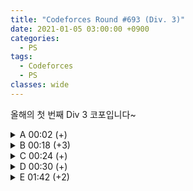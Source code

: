 ```yaml
---
title: "Codeforces Round #693 (Div. 3)"
date: 2021-01-05 03:00:00 +0900
categories:
  - PS
tags:
  - Codeforces
  - PS
classes: wide
---
```


<script type="text/javascript" 
src="https://cdn.mathjax.org/mathjax/latest/MathJax.js?config=TeX-AMS_HTML">
</script>

올해의 첫 번째 Div 3 코포입니다~

<details>
<summary>A 00:02 (+)</summary>

<div markdown="1">

## A. Cards for Friends

매우 쉬운 문제.

$$w$$ 와 $$h$$를 2로 나누어 떨어지지 않을때까지 나누면서 한 값을 2씩 계속 곱해줍니다. 이 값이 최대로 만들 수 있는 조각 개수이고 이 값보다 $$n$$이 작거나 같으면 Yes, 아니면 No를 출력하면 됩니다.

```cpp
#include <iostream>

int main(void)
{
    std::cin.tie(0);
    std::ios_base::sync_with_stdio(false);

    int T;
    std::cin >> T;

    while (T--)
    {
        int w, h, n;
        std::cin >> w >> h >> n;

        int cnt = 1;

        while ((w % 2) == 0)
        {
            w >>= 1;
            cnt *= 2;
        }
        while ((h % 2) == 0)
        {
            h >>= 1;
            cnt *= 2;
        }
        if (cnt >= n)
        {
            std::cout << "yes\n";
        }
        else
        {
            std::cout << "no\n";
        }
    }

    return 0;
}
```

</div>
</details>

<details>
<summary>B 00:18 (+3)</summary>

<div markdown="1">

## B. Fair Division

뇌절 #1

들어오는 입력의 합, 1의 개수, 2의 개수를 세 준다음, 2의 개수가 홀수이면 1 2개를 이용해 균형을 맞춰 준 후, 1을 다시 균형있게 배분 해주면 된다.

```cpp
#include <iostream>

int main(void)
{
    std::cin.tie(0);
    std::ios_base::sync_with_stdio(false);

    int T;
    std::cin >> T;
    while (T--)
    {
        int N;
        std::cin >> N;
        int x;
        int sum = 0;
        int one = 0;
        int two = 0;
        for (int i = 0; i < N; i++)
        {
            std::cin >> x;
            sum += x;
            one += (x == 1);
            two += (x == 2);
        }
        if (two % 2 && one >= 2)
        {
            two++;
            one -= 2;
        }

        one %= 2;
        two %= 2;

        bool valid = true;
        if (sum % 2)
            valid = false;
        if (one % 2)
            valid = false;
        if (two % 2)
            valid = false;

        std::cout << ((valid) ? "yes\n" : "no\n");
    }

    return 0;
}
```

</div>
</details>

<details>
<summary>C 00:24 (+)</summary>

<div markdown="1">

## C. Long Jumps

이 문제 또한 쉽다. 모든 인덱스에 대해서 dfs를 돌려주면 된다. 최적화를 위해 $$dp$$ 배열을 이용하자.

```cpp
#include <iostream>

typedef long long ll;
ll dp[202020];
ll arr[202020];

int N;

ll dfs(int node)
{
    if (node >= N)
        return 0;
    if (dp[node])
        return dp[node];
    return dp[node] = arr[node] + dfs(node + arr[node]);
}

int main(void)
{
    std::cin.tie(0);
    std::ios_base::sync_with_stdio(false);

    int T;
    std::cin >> T;
    while (T--)
    {
        std::cin >> N;

        std::fill_n(dp, N, 0);

        for (int i = 0; i < N; i++)
        {
            std::cin >> arr[i];
        }

        ll max = 0;
        for (int i = 0; i < N; i++)
        {
            max = std::max(max, dfs(i));
        }

        std::cout << max << "\n";
    }

    return 0;
}
```

</div>
</details>

<details>
<summary>D 00:30 (+)</summary>

<div markdown="1">

## D. Even-Odd Game

문제에서 시키는 대로 나이브하게 구현하면 된다. 다만, 최적의 방법을 생각해내기 어려울 수도 있다.

최적의 방법은 항상 모든 수 중에서 가장 큰 수를 고르는 것이다.

```cpp
#include <iostream>
#include <queue>

typedef long long ll;

int main(void)
{
    std::cin.tie(0);
    std::ios_base::sync_with_stdio(false);

    int T;
    std::cin >> T;
    while (T--)
    {
        std::priority_queue<ll> nums;

        int N;
        std::cin >> N;

        ll x;
        for (int i = 0; i < N; i++)
        {
            std::cin >> x;
            nums.push(x);
        }

        ll a = 0, b = 0;

        for (int i = 1; i <= N; i++)
        {
            x = nums.top();
            nums.pop();
            if (i % 2) // Alice turn
            {
                if (x % 2 == 0)
                {
                    a += x;
                }
            }
            else
            {
                if (x % 2 == 1)
                {
                    b += x;
                }
            }
        }

        if (a == b)
        {
            std::cout << "Tie\n";
        }
        else if (a > b)
        {
            std::cout << "Alice\n";
        }
        else
        {
            std::cout << "Bob\n";
        }
    }

    return 0;
}
```

</div>
</details>


<details>
<summary>E 01:42 (+2)</summary>

<div markdown="1">

## E. Correct Placement

주어지는 순서쌍 $$(h,w)$$ 대신 $$(max(h,w),min(h,w))$$ 를 이용해서 문제를 풀어도 일반성을 잃지 않는다.

입력받은 순서쌍($$(x,y)$$ 라 표현한다)을 정렬해서 하나씩 꺼내본다고 하자.  
그러면 $$x$$값이 작은 것 부터, $$x$$ 값이 같다면 $$y$$값이 작은 것 부터 확인하게 된다.

이 점을 이용해서 문제를 쉽게 해결 할 수 있다. 

만약 꺼낸 $$x'$$의 값이 그 전의 $$x$$의 값과 다르다면 $$x' > x$$인 것이므로 우리는 $$y$$가 조건을 만족하는지만 확인하면 된다.

출력은 가능한 경우 중 아무거나 출력해도 되기 때문에, $$0$$ ~ $$x-1$$ 에서의 $$y$$의 최솟값을 저장해두면, 이 값과의 비교를 통해 해당 점이 조건을 만족하는 지의 여부를 판단 할 수 있다. 

```cpp
#include <iostream>
#include <vector>
#include <algorithm>

int ans[202020];

typedef struct
{
    int x, y, idx;
} myClass;

int main(void)
{
    std::cin.tie(0);
    std::ios_base::sync_with_stdio(false);

    int T;
    std::cin >> T;
    while (T--)
    {
        int N;
        std::cin >> N;
        std::vector<std::pair<std::pair<int, int>, int>> v;
        std::vector<std::pair<int, int>> vv;

        int x, y;
        for (int i = 0; i < N; i++)
        {
            std::cin >> x >> y;
            v.push_back({{std::max(x, y), std::min(x, y)}, i + 1});
        }

        std::sort(v.begin(), v.end());

        myClass now = {0, 2147483647, 0};
        myClass buf = {0, 2147483647, 0};

        for (int i = 0; i < N; i++)
        {
            x = v[i].first.first;
            y = v[i].first.second;
            if (x != buf.x && buf.idx != 0)
            {
                now = buf;
                buf = {0, 2147483647, 0};
            }
            if (x > now.x && y > now.y)
            {
                ans[v[i].second] = now.idx;
            }
            else
            {
                ans[v[i].second] = -1;
                if (y < now.y && y < buf.y)
                {
                    buf = {x,y,v[i].second};
                }
            }
        }

        for (int i = 1; i <= N; i++)
        {
            std::cout << ans[i] << " ";
        }
        std::cout << "\n";
    }

    return 0;
}
```

</div>
</details>